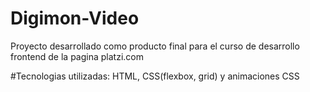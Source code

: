 # Digimon-Video
Proyecto desarrollado como producto final para el curso de desarrollo frontend de la pagina platzi.com

#Tecnologias utilizadas:
HTML, CSS(flexbox, grid) y animaciones CSS
